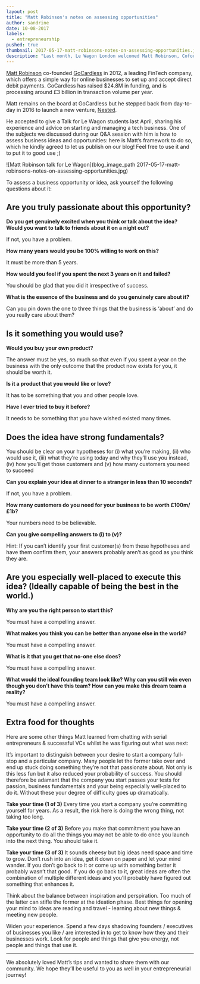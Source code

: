 ```yaml
---
layout: post
title: "Matt Robinson's notes on assessing opportunities"
author: sandrine
date: 10-08-2017
labels:
  - entrepreneurship
pushed: true
thumbnail: 2017-05-17-matt-robinsons-notes-on-assessing-opportunities.jpg
description: "Last month, Le Wagon London welcomed Matt Robinson, Cofounder of GoCardless and CEO of Nested.com. After his visit, he made us the honor to share a few insight "
---
```


[Matt Robinson](https://twitter.com/mattjackrob) co-founded [GoCardless](https://gocardless.com) in 2012, a leading FinTech company, which offers a simple way for online businesses to set up and accept direct debit payments. GoCardless has raised $24.8M in funding, and is processing around £3 billion in transaction volume per year.

Matt remains on the board at GoCardless but he stepped back from day-to-day in 2016 to launch a new venture, [Nested](https://nested.com/).

He accepted to give a Talk for Le Wagon students last April, sharing his experience and advice on starting and managing a tech business. One of the subjects we discussed during our Q&A session with him is how to assess business ideas and opportunities: here is Matt’s framework to do so, which he kindly agreed to let us publish on our blog! Feel free to use it and to put it to good use ;)

![Matt Robinson talk for Le Wagon](blog_image_path 2017-05-17-matt-robinsons-notes-on-assessing-opportunities.jpg)

To assess a business opportunity or idea, ask yourself the following questions about it:

## Are you truly passionate about this opportunity?

**Do you get genuinely excited when you think or talk about the idea? Would you want to talk to friends about it on a night out?**

If not, you have a problem.

**How many years would you be 100% willing to work on this?**

It must be more than 5 years.

**How would you feel if you spent the next 3 years on it and failed?**

You should be glad that you did it irrespective of success.

**What is the essence of the business and do you genuinely care about it?**

Can you pin down the one to three things that the business is ‘about’ and do you really care about them?

## Is it something you would use?

**Would you buy your own product?**

The answer must be yes, so much so that even if you spent a year on the business with the only outcome that the product now exists for you, it should be worth it.

**Is it a product that you would like or love?**

It has to be something that you and other people love.

**Have I ever tried to buy it before?**

It needs to be something that you have wished existed many times.

## Does the idea have strong fundamentals?

You should be clear on your hypotheses for (i) what you’re making, (ii) who would use it, (iii) what they’re using today and why they’ll use you instead, (iv) how you’ll get those customers and (v) how many customers you need to succeed

**Can you explain your idea at dinner to a stranger in less than 10 seconds?**

If not, you have a problem.

**How many customers do you need for your business to be worth £100m/£1b?**

Your numbers need to be believable.

**Can you give compelling answers to (i) to (v)?**

Hint: If you can’t identify your first customer(s) from these hypotheses and have them confirm them, your answers probably aren’t as good as you think they are.

## Are you especially well-placed to execute this idea? (Ideally capable of being the best in the world.)

**Why are you the right person to start this?**

You must have a compelling answer.

**What makes you think you can be better than anyone else in the world?**

You must have a compelling answer.

**What is it that you get that no-one else does?**

You must have a compelling answer.

**What would the ideal founding team look like? Why can you still win even though you don’t have this team? How can you make this dream team a reality?**

You must have a compelling answer.

## Extra food for thoughts

Here are some other things Matt learned from chatting with serial entrepreneurs & successful VCs whilst he was figuring out what was next:

It’s important to distinguish between your desire to start a company full-stop and a particular company. Many people let the former take over and end up stuck doing something they’re not that passionate about. Not only is this less fun but it also reduced your probability of success. You should therefore be adamant that the company you start passes your tests for passion, business fundamentals and your being especially well-placed to do it. Without these your degree of difficulty goes up dramatically.

**Take your time (1 of 3)**
Every time you start a company you’re committing yourself for years. As a result, the risk here is doing the wrong thing, not taking too long.

**Take your time (2 of 3)**
Before you make that commitment you have an opportunity to do all the things you may not be able to do once you launch into the next thing. You should take it.

**Take your time (3 of 3)**
It sounds cheesy but big ideas need space and time to grow. Don’t rush into an idea, get it down on paper and let your mind wander. If you don’t go back to it or come up with something better it probably wasn’t that good. If you do go back to it, great ideas are often the combination of multiple different ideas and you’ll probably have figured out something that enhances it.

Think about the balance between inspiration and perspiration. Too much of the latter can stifle the former at the ideation phase. Best things for opening your mind to ideas are reading and travel - learning about new things & meeting new people.

Widen your experience. Spend a few days shadowing founders / executives of businesses you like / are interested in to get to know how they and their businesses work. Look for people and things that give you energy, not people and things that use it.

<hr>

We absolutely loved Matt’s tips and wanted to share them with our community. We hope they’ll be useful to you as well in your entrepreneurial journey!

